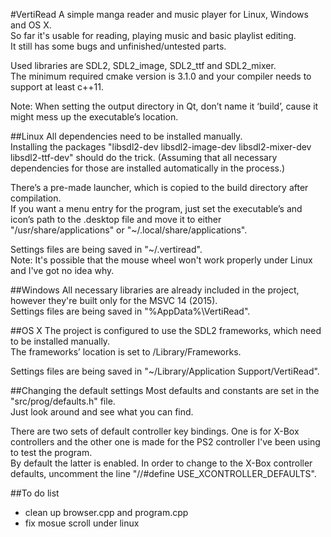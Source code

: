 #VertiRead
A simple manga reader and music player for Linux, Windows and OS X.  
So far it's usable for reading, playing music and basic playlist editing.  
It still has some bugs and unfinished/untested parts.  

Used libraries are SDL2, SDL2_image, SDL2_ttf and SDL2_mixer.  
The minimum required cmake version is 3.1.0 and your compiler needs to support at least c++11.  

Note: When setting the output directory in Qt, don’t name it ‘build’, cause it might mess up the executable’s location.  

##Linux
All dependencies need to be installed manually.  
Installing the packages "libsdl2-dev libsdl2-image-dev libsdl2-mixer-dev libsdl2-ttf-dev" should do the trick. (Assuming that all necessary dependencies for those are installed automatically in the process.)  

There’s a pre-made launcher, which is copied to the build directory after compilation.  
If you want a menu entry for the program, just set the executable’s and icon’s path to the .desktop file and move it to either "/usr/share/applications" or "~/.local/share/applications".  

Settings files are being saved in "~/.vertiread".  
Note: It's possible that the mouse wheel won't work properly under Linux and I've got no idea why.  

##Windows
All necessary libraries are already included in the project, however they're built only for the MSVC 14 (2015).  
Settings files are being saved in "%AppData%\VertiRead".  

##OS X
The project is configured to use the SDL2 frameworks, which need to be installed manually.  
The frameworks’ location is set to /Library/Frameworks.  

Settings files are being saved in "~/Library/Application Support/VertiRead".  

##Changing the default settings
Most defaults and constants are set in the "src/prog/defaults.h" file.  
Just look around and see what you can find.  

There are two sets of default controller key bindings. One is for X-Box controllers and the other one is made for the PS2 controller I've been using to test the program.  
By default the latter is enabled. In order to change to the X-Box controller defaults, uncomment the line "//#define USE_XCONTROLLER_DEFAULTS".  

##To do list
- clean up browser.cpp and program.cpp
- fix mosue scroll under linux
